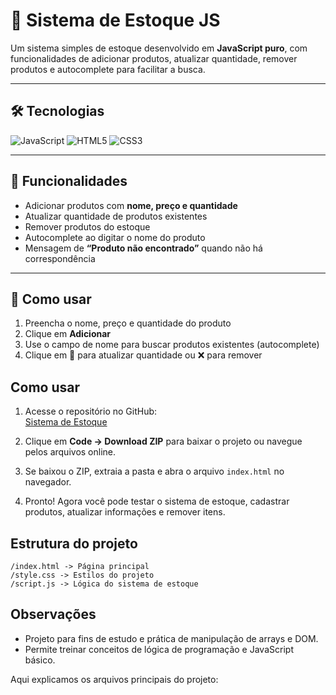 # 🏪 Sistema de Estoque JS

Um sistema simples de estoque desenvolvido em **JavaScript puro**, com funcionalidades de adicionar produtos, atualizar quantidade, remover produtos e autocomplete para facilitar a busca.  

---

## 🛠 Tecnologias
![JavaScript](https://img.shields.io/badge/-JavaScript-F7DF1E?style=for-the-badge&logo=javascript&logoColor=000)
![HTML5](https://img.shields.io/badge/-HTML5-E34F26?style=for-the-badge&logo=html5&logoColor=fff)
![CSS3](https://img.shields.io/badge/-CSS3-1572B6?style=for-the-badge&logo=css3&logoColor=fff)

---

## 🚀 Funcionalidades
- Adicionar produtos com **nome, preço e quantidade**  
- Atualizar quantidade de produtos existentes  
- Remover produtos do estoque  
- Autocomplete ao digitar o nome do produto  
- Mensagem de **“Produto não encontrado”** quando não há correspondência  

---

## 📌 Como usar
1. Preencha o nome, preço e quantidade do produto  
2. Clique em **Adicionar**  
3. Use o campo de nome para buscar produtos existentes (autocomplete)  
4. Clique em 🔄 para atualizar quantidade ou ❌ para remover  


## Como usar
1. Acesse o repositório no GitHub:  
   [Sistema de Estoque](https://github.com/eduardodev25/Sistema-de-Estoque)

2. Clique em **Code → Download ZIP** para baixar o projeto ou navegue pelos arquivos online.

3. Se baixou o ZIP, extraia a pasta e abra o arquivo `index.html` no navegador.

4. Pronto! Agora você pode testar o sistema de estoque, cadastrar produtos, atualizar informações e remover itens.

## Estrutura do projeto
```
/index.html -> Página principal
/style.css -> Estilos do projeto
/script.js -> Lógica do sistema de estoque

```

## Observações
- Projeto para fins de estudo e prática de manipulação de arrays e DOM.
- Permite treinar conceitos de lógica de programação e JavaScript básico.

Aqui explicamos os arquivos principais do projeto:

